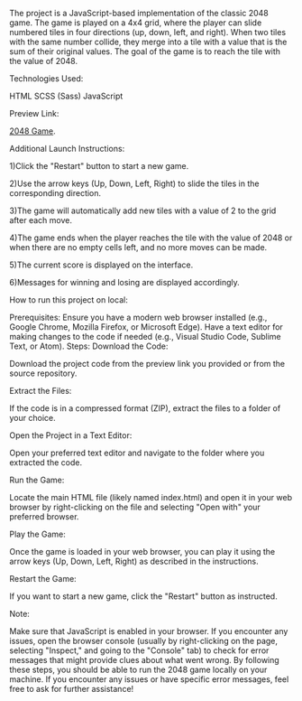 
The project is a JavaScript-based implementation of the classic 2048 game. The game is played on a 4x4 grid, where the player can slide numbered tiles in four directions (up, down, left, and right). When two tiles with the same number collide, they merge into a tile with a value that is the sum of their original values. The goal of the game is to reach the tile with the value of 2048.

Technologies Used:

HTML
SCSS (Sass)
JavaScript

Preview Link:

[2048 Game](https://liza-strykharchuk.github.io/my_js_2048_game/).

Additional Launch Instructions:

1)Click the "Restart" button to start a new game.

2)Use the arrow keys (Up, Down, Left, Right) to slide the tiles in the corresponding direction.

3)The game will automatically add new tiles with a value of 2 to the grid after each move.

4)The game ends when the player reaches the tile with the value of 2048 or when there are no empty cells left, and no more moves can be made.

5)The current score is displayed on the interface.

6)Messages for winning and losing are displayed accordingly.

How to run this project on local:

Prerequisites:
Ensure you have a modern web browser installed (e.g., Google Chrome, Mozilla Firefox, or Microsoft Edge).
Have a text editor for making changes to the code if needed (e.g., Visual Studio Code, Sublime Text, or Atom).
Steps:
Download the Code:

Download the project code from the preview link you provided or from the source repository.

Extract the Files:

If the code is in a compressed format (ZIP), extract the files to a folder of your choice.

Open the Project in a Text Editor:

Open your preferred text editor and navigate to the folder where you extracted the code.

Run the Game:

Locate the main HTML file (likely named index.html) and open it in your web browser by right-clicking on the file and selecting "Open with" your preferred browser.

Play the Game:

Once the game is loaded in your web browser, you can play it using the arrow keys (Up, Down, Left, Right) as described in the instructions.

Restart the Game:

If you want to start a new game, click the "Restart" button as instructed.

Note:

Make sure that JavaScript is enabled in your browser.
If you encounter any issues, open the browser console (usually by right-clicking on the page, selecting "Inspect," and going to the "Console" tab) to check for error messages that might provide clues about what went wrong.
By following these steps, you should be able to run the 2048 game locally on your machine. If you encounter any issues or have specific error messages, feel free to ask for further assistance!
